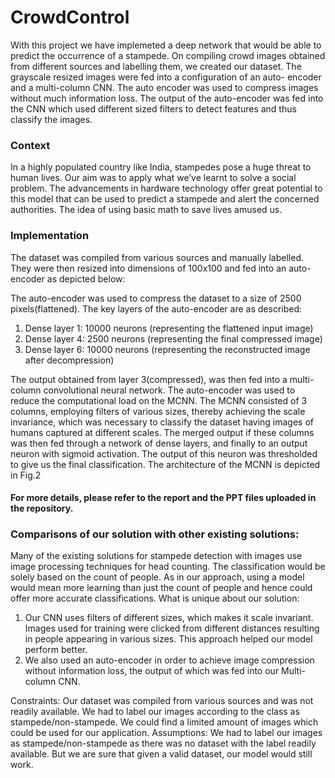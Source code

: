 # CrowdControl
With this project we have implemeted a deep network that would be able to predict the occurrence of a stampede. 
On compiling crowd images obtained from different sources and labelling them, we created our dataset. The grayscale resized images were fed into a configuration of an auto- encoder and a multi-column CNN. The auto encoder was used to compress images without much information loss. The output of the auto-encoder was fed into the CNN which used different sized filters to detect features and thus classify the images.

### Context
In a highly populated country like India, stampedes pose a huge threat to human lives. Our aim was to apply what we’ve learnt to solve a social problem. The advancements in hardware technology offer great potential to this model that can be used to predict a stampede and alert the concerned authorities. The idea of using basic math to save lives amused us.

### Implementation 
The dataset was compiled from various sources and manually labelled. They were then resized into dimensions of 100x100 and fed into an auto-encoder as
depicted below: 



The auto-encoder was used to compress the dataset to a size of 2500 pixels(flattened). The key layers of the auto-encoder are as described:
1. Dense layer 1: 10000 neurons (representing the flattened input image)
2. Dense layer 4: 2500 neurons (representing the final compressed image)
3. Dense layer 6: 10000 neurons (representing the reconstructed image after decompression)

The output obtained from layer 3(compressed), was then fed into a multi-column convolutional neural network. The auto-encoder was used to reduce the computational load on the MCNN.
The MCNN consisted of 3 columns, employing filters of various sizes, thereby achieving the scale invariance, which was necessary to classify the dataset having images of humans captured at different scales. The merged output if these
columns was then fed through a network of dense layers, and finally to an output neuron with sigmoid activation. The output of this neuron was thresholded to give us the final classification. The architecture of the MCNN is depicted in Fig.2

#### For more details, please refer to the report and the PPT files uploaded in the repository.

### Comparisons of our solution with other existing solutions:
Many of the existing solutions for stampede detection with images use image processing techniques for head counting. The classification would be solely based on the count of people. As in our approach, using a model would mean more learning than just the count of people and hence could offer more accurate classifications.
What is unique about our solution:
1. Our CNN uses filters of different sizes, which makes it scale invariant. Images used for training were clicked from different distances resulting in people appearing in various sizes. This approach helped our model perform better.
2. We also used an auto-encoder in order to achieve image compression without information loss, the output of which was fed into our Multi-column CNN.

Constraints:
Our dataset was compiled from various sources and was not readily available. We had to label our images according to the class as stampede/non-stampede. We could find a limited amount of images which could be used for our application.
Assumptions: 
We had to label our images as stampede/non-stampede as there was no dataset with the label readily available. But we are sure that given a valid dataset, our model would still work.
